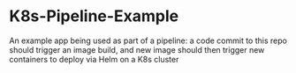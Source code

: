 # K8s-Pipeline-Example
An example app being used as part of a pipeline: a code commit to this repo should trigger an image build, and new image should then trigger new containers to deploy via Helm on a K8s cluster
